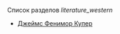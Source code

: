 Список разделов *literature_western*

* [Джеймс Фенимор Купер](/books/literature_western/Джеймс%20Фенимор%20Купер)